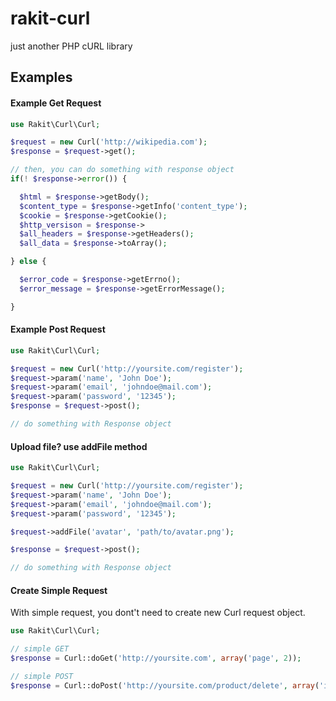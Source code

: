 rakit-curl
==========

just another PHP cURL library

## Examples

#### Example Get Request
```php
use Rakit\Curl\Curl;

$request = new Curl('http://wikipedia.com');
$response = $request->get();

// then, you can do something with response object
if(! $response->error()) {

  $html = $response->getBody();
  $content_type = $response->getInfo('content_type');
  $cookie = $response->getCookie();
  $http_versison = $response->
  $all_headers = $response->getHeaders();
  $all_data = $response->toArray();

} else {

  $error_code = $response->getErrno();
  $error_message = $response->getErrorMessage();

}
```
#### Example Post Request
```php
use Rakit\Curl\Curl;

$request = new Curl('http://yoursite.com/register');
$request->param('name', 'John Doe');
$request->param('email', 'johndoe@mail.com');
$request->param('password', '12345');
$response = $request->post();

// do something with Response object

```

#### Upload file? use addFile method

```php
use Rakit\Curl\Curl;

$request = new Curl('http://yoursite.com/register');
$request->param('name', 'John Doe');
$request->param('email', 'johndoe@mail.com');
$request->param('password', '12345');

$request->addFile('avatar', 'path/to/avatar.png');

$response = $request->post();

// do something with Response object
```

#### Create Simple Request

With simple request, you dont't need to create new Curl request object.

```php
use Rakit\Curl\Curl;

// simple GET
$response = Curl::doGet('http://yoursite.com', array('page', 2));

// simple POST 
$response = Curl::doPost('http://yoursite.com/product/delete', array('id', 5));
```
